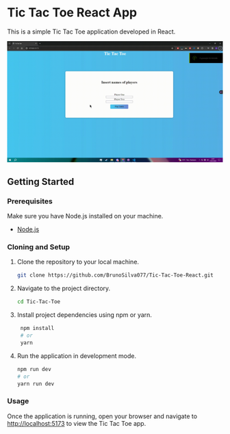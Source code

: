 # Tic Tac Toe React App

This is a simple Tic Tac Toe application developed in React.

![Demonstração do App](Tic-Tac-Toe/public/video.gif)


## Getting Started

### Prerequisites

Make sure you have Node.js installed on your machine.

- [Node.js](https://nodejs.org/)

### Cloning and Setup

1. Clone the repository to your local machine.

   ```bash
   git clone https://github.com/BrunoSilva077/Tic-Tac-Toe-React.git
   
2. Navigate to the project directory.

   ```bash
   cd Tic-Tac-Toe
   
3. Install project dependencies using npm or yarn.

   ```bash
    npm install
    # or
    yarn

4. Run the application in development mode.

     ```bash
    npm run dev
    # or
    yarn run dev
     
### Usage

Once the application is running, open your browser and navigate to [http://localhost:5173](http://localhost:5173) to view the Tic Tac Toe app.

